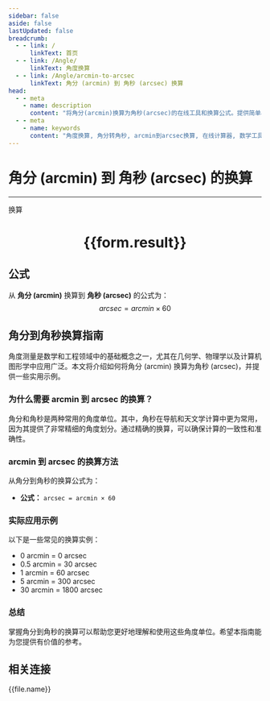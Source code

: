```yaml
---
sidebar: false
aside: false
lastUpdated: false
breadcrumb:
  - - link: /
      linkText: 首页
  - - link: /Angle/
      linkText: 角度换算
  - - link: /Angle/arcmin-to-arcsec
      linkText: 角分 (arcmin) 到 角秒 (arcsec) 换算
head:
  - - meta
    - name: description
      content: "将角分(arcmin)换算为角秒(arcsec)的在线工具和换算公式。提供简单易用的角度单位换算计算器。"
  - - meta
    - name: keywords
      content: "角度换算, 角分转角秒, arcmin到arcsec换算, 在线计算器, 数学工具, 单位换算"
---
```

# 角分 (arcmin) 到 角秒 (arcsec) 的换算
---
<script setup>
import { onMounted, reactive, inject, ref } from 'vue'
import { NButton, NForm, NFormItem, NInput, NInputNumber, NSelect, NCard, useMessage,NGrid ,NGi } from 'naive-ui'
import { defineClientComponent } from 'vitepress'
import { Angle } from '../../files';
const convert = inject('convert')

const form = reactive({
  number: null,
  result: '',
})

const convertHandler = () => {
  if (form.number !== null && !isNaN(form.number)) {
    const convertedValue = parseFloat(form.number) * 60
    form.result = `${form.number}arcmin = ${convertedValue.toFixed(4)}arcsec`
  } else {
    form.result = '请输入有效的数值。'
  }
}
</script>

<n-form size="large" :model="form">
  <n-form-item label="角分 (arcmin)">
    <n-input-number v-model:value="form.number" placeholder="输入角分" style="width: 100%" />
  </n-form-item>
  <n-form-item>
    <n-button type="primary" @click="convertHandler" block>换算</n-button>
  </n-form-item>
</n-form>

<n-card  embedded :bordered="false" hoverable>
  <div  style="text-align:center">
    <h1>{{form.result}}</h1>
  </div>
</n-card>

## 公式

从 **角分 (arcmin)** 换算到 **角秒 (arcsec)** 的公式为：
$$ arcsec = arcmin \times 60 $$

## 角分到角秒换算指南

角度测量是数学和工程领域中的基础概念之一，尤其在几何学、物理学以及计算机图形学中应用广泛。本文将介绍如何将角分 (arcmin) 换算为角秒 (arcsec)，并提供一些实用示例。

### 为什么需要 arcmin 到 arcsec 的换算？

角分和角秒是两种常用的角度单位。其中，角秒在导航和天文学计算中更为常用，因为其提供了非常精细的角度划分。通过精确的换算，可以确保计算的一致性和准确性。

### arcmin 到 arcsec 的换算方法

从角分到角秒的换算公式为：

- **公式：** `arcsec = arcmin × 60`

### 实际应用示例

以下是一些常见的换算实例：

- 0 arcmin = 0 arcsec
- 0.5 arcmin = 30 arcsec
- 1 arcmin = 60 arcsec
- 5 arcmin = 300 arcsec
- 30 arcmin = 1800 arcsec

### 总结

掌握角分到角秒的换算可以帮助您更好地理解和使用这些角度单位。希望本指南能为您提供有价值的参考。

## 相关连接
<n-grid x-gap="12" :cols="3">
  <n-gi v-for="(file, index) in Angle" :key="index">
    <n-button
      text
      tag="a"
      :href="file.path"
      type="primary"
    >
      {{file.name}}
    </n-button>
  </n-gi>
</n-grid>